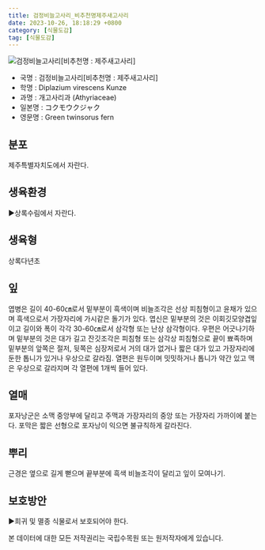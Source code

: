 ```yaml
---
title: 검정비늘고사리_비추천명제주새고사리
date: 2023-10-26, 18:18:29 +0800
category: [식물도감]
tag: [식물도감]
---
```




![검정비늘고사리[비추천명 : 제주새고사리]](http://www.nature.go.kr/fileUpload/plants/basic/Aspleniaceae/Diplazium/4139/1_th2.JPG)
- 국명 : 검정비늘고사리[비추천명 : 제주새고사리]
- 학명 : Diplazium virescens Kunze
- 과명 : 개고사리과 (Athyriaceae)
- 일본명 : コクモウクジャク
- 영문명 : Green twinsorus fern


## 분포
제주특별자치도에서 자란다.
## 생육환경
▶상록수림에서 자란다.
## 생육형
상록다년초
## 잎
엽병은 길이 40-60㎝로서 밑부분이 흑색이며 비늘조각은 선상 피침형이고 윤채가 있으며 흑색으로서 가장자리에 가시같은 돌기가 있다. 엽신은 밑부분의 것은 이회깃모양겹잎이고 길이와 폭이 각각 30-60㎝로서 삼각형 또는 난상 삼각형이다. 우편은 어긋나기하며 밑부분의 것은 대가 길고 잔깃조각은 피침형 또는 삼각상 피침형으로 끝이 뾰족하며 밑부분의 앞쪽은 절저, 뒷쪽은 심장저로서 거의 대가 없거나 짧은 대가 있고 가장자리에 둔한 톱니가 있거나 우상으로 갈라짐. 열편은 원두이며 밋밋하거나 톱니가 약간 있고 맥은 우상으로 갈라지며 각 열편에 1개씩 들어 있다.
## 열매
포자낭군은 소맥 중앙부에 달리고 주맥과 가장자리의 중앙 또는 가장자리 가까이에 붙는다. 포막은 짧은 선형으로 포자낭이 익으면 불규칙하게 갈라진다.
## 뿌리
근경은 옆으로 길게 뻗으며 끝부분에 흑색 비늘조각이 달리고 잎이 모여나기.
## 보호방안
▶희귀 및 멸종 식물로서 보호되어야 한다.






본 데이터에 대한 모든 저작권리는 국립수목원 또는 원저작자에게 있습니다.
